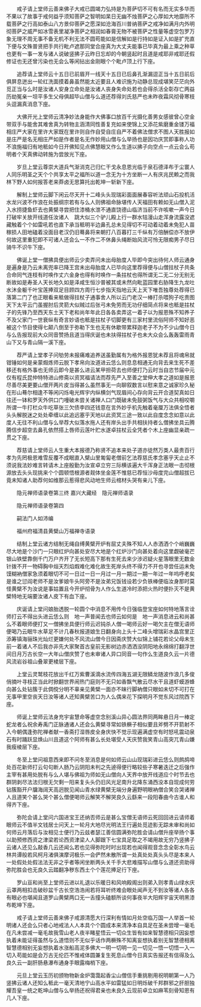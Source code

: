 <!-- { "loadSidebar": true } -->
　　戒子请上堂师云善来佛子大戒已圆竭力弘持是为菩萨切不可有名而无实多华而不果以了故事于戒何益乎须知菩萨之智明如杲日无幽不烛菩萨之心厚如大地靡所不载菩萨之行高如泰山八方景仰菩萨之愿深如沧海百川普纳菩萨之戒净如满月内外明彻菩萨之威严如冰雪表里凝净菩萨之相润如春膏无物不被菩萨之性量等虚空包罗万象无理不周无事不备无机不利无法不圆苟能如是信解如是行持如是证入如是扩充直下便与文殊普贤把手共行毗卢遮那同堂合座真为大丈夫能事已毕真为最上乘之种草也更有一事一发与诸人说破竖拂子云昨日忘却的今朝竖起时且道是戒耶非戒耶还假修证也无还曾污染也无会么等闲拈出金刚眼个个毗卢顶上行下座。

　　追荐请上堂师云十五日已前眉开一线天十五日已后鼻孔渐漏逗正当十五日前后俱屏息迸出一轮红洗面摸着鼻虽然能太近要且人难识施为动静总现成堪笑茫茫向外觅正当与么时是汝诸人安身立命处是汝诸人丧身失命处若也会得杀活全彰存亡两益历劫冤亲一坦平多生父母俱超毕山僧与么道还荐得刘氏慈严也未昨夜霜风彻骨寒枝头逗漏真消息下座。

　　大佛开光上堂师云清净妙法身能作大佛事口放百千光摄化善男女感彼曾心空金带双手与能舍其难舍真为转物主涵清同性善复充如来使锦上又添花紫磨重金镂万福相庄严大家在里许大家既在里许则自作自受自庄自严不着佛法僧求不图人天胜报如是庄严是名无相庄严如是作者是名无作妙用山僧与么举扬也是因功庆赏即事称人功不浪施福归有地秪如今日开佛知见点佛慧眼又作么生道以拂子向空点一点云会么苟明者个天真佛动转施为尝放光下座。

　　岁旦上堂云尊崇大道兵气渐消克己归仁干戈永息恩光临于泉石德泽布于尘寰人人同乐明圣之天个个共享太平之福所以道一念无为十方坐断一人有庆兆民赖之而我林下野人如何报答老来莽卤无思算托出乾坤一斩新下座。

　　解制上堂师云脚下闲云尽天开十二峰头头现瑞彩面面展春容听法顽山石投机活水龙兴波不作浪在处振纲宗若有与么人则佛祖命脉堪传人天福田有赖如无山僧入泥入水捞捷鱼虾去也黄檗寻尝把住漆桶水泄不通直饶德山临济当前不许咳嗽一声今日打破牢关放开线道任汝诸人　跳大似三个驴儿殿上行一群水牯漫山走浑身流露没遮藏触着个个如雷吼若也直下承当秪明半边鼻孔总未见得切不可动着动着未免犯人苗稼损人田地磕着没面目老汉仍旧蓦鼻将来朝打八百暮打三千纵有万倍酬偿亦不放伊何故这里重犯即不可诸人还会么一不作二不休鼻头绳断始风流可怜无限痴男子尽日骑牛不识牛下座。

　　佛诞上堂一僧拂具便出师云少卖弄问未出母胎度人毕即今突出待何人师云通身是遍身是乃云未离兜率已降王宫未出母胎度人已毕向这里荐得便与山僧拄杖子共条合命同气连枝有时唤作丈六金身也得有时唤作一条拄杖也得所谓无二无二分无别无断故如是寿圣人天长地久如是泽咸生恒沙普被其或未然向毗蓝园里右胁降生九龙吐水沐金躯千叶宝莲捧双足目顾四方周行七步指天指地云天上天下唯吾独尊处荐得已落第二门了也正眼看来秪做得拄杖子通事舍人所以云门老汉一棒打杀喂狗子吃贵图天下太平云门虽握肘后灵箭大似贼过后张弓未免劳而无功仔细简点将来也秪是拄杖子的先锋乃至西天东土天下老和尚年年此日各各卖弄这一着子以为报恩殊不知养子不及父家门一世衰纵有奇言妙语也秪是拄杖子切脚更有三家村里流俗阿师不知好恶被这个节目使得七颠八倒至于弥勒下生也无有休歇带累释迦老子不为不少山僧今日与么告报现前大众同音赞扬且道当得庆诞也未扶得拄杖子也未大众会么轰轰雷雨青山下又与青山隔一溪下座。

　　荐严请上堂孝子问劬劳未报痛难追养送虽勤属有为格外报恩犹未荐且将魂帛就钳锤如何是亲蒙煆炼师云脱下孝帛向汝道进云恁么则息息相通无向背去来生死不差移还有格外事也无师云即今是甚么进云某甲担荷去也师便打乃云时当自恣节届中元仅有程氏昆仲特特进山修斋以资冥福请法而荐先严入至善之堂伸大孝之道如是报恩尽善尽美更要山僧开两片皮当得甚么虽然事无一向聊叙数言以慰来意之诚家珍久秘在形山蓦尔相逢不等闲闪烁电光辉宇内纵横剑气现眉间心存向背云开合道契真如日往还一钵和罗天外供口门噇破未尝关诸禅人口门既破未免鼓粥饭气与大众共相咬嚼所谓一牛打栏众牛吃草张三欠债李四还钱意在言外妙乎机先触着毫厘万法俱全悟者头头解脱迷之处处牵缠以此追远塞乎天地以此资冥三途一致以此自度念念如意以此度人无往不利山僧与么举荐大似落水拖人还有岸头出手共相扶持者么僧拂坐具云腾腾信步超空去鼻孔依然搭上唇师云莲叶贮水遂卓拄杖云全凭者个木上座幽显亲疏一贯之下座。

　　荐慈请上堂师云人生重大本报德乃称贤不追本来处子道亦徒然万类人最贵百行孝为先罔极恩难雪反覆不成眠直入檗山里匍匐老僧前乞法荐慈氏孝念塞乎天止止不须说我法妙难言转请木上座殷勤为汝宣卓立穷三际横该遍大千浑身正法眼一击彻根源放去头头现挑来个个圆顿悟根源者觌体坐金莲不惟慈已荐恒沙母度完山僧超拔已竟未知诸人助荐何如维那云惹得悲风动地生师云棺材头哭有亲儿下座。

　　隐元禅师语录卷第三终
嘉兴大藏经　隐元禅师语录


　　隐元禅师语录卷第四

　　嗣法门人如沛编

　　福州府福清县黄檗山万福禅寺语录

　　结制上堂云诸方结制无绳自缚黄檗开炉有屈丈夫殊不知人人赤洒洒个个峭巍巍尽大地是个沙门一只眼红炉向甚处安尽大地是个红炉沙门向甚处着向这里觑破毫芒银山铁壁靠倒千门万户齐开了无长短高下那有生死去来少涉迟疑火星落眼里无数金针拨不开一物碍胸中烜天烈焰煆难化难化故生死岸头终不得力不开也寻尝任运未免馍糊衲僧家急须着眼切不可一日过一日一月过一月一期过一期一年过一年呜呼老矣是谁之愆阎老师不是汝爹娘牛头阿旁不是汝弟兄饭钱设若少负铁棒便临汝身那时莫怪黄檗不为汝说是事姑置且今开炉彻骨为人作么生道冷时添把火热时便扑灭不是黄檗特地无端要汝诸人皮下有血下座。

　　庆诞请上堂问娘胎透脱一轮圆个中消息不用传今日强临登宝座如何特地落言诠师打云不得出头进云恁么则　地一声普闻去也师云如何是　地一声消息进云和尚甚么不着眼师便打又一僧拂坐具便行师云迟钝杀人僧一喝师云好一喝欠主在僧无语师便喝乃云眠牛水草足不计几春秋报道娘生日翻身向上头十二峰头增瑞彩水晶宫里正添筹镇海骊珠光灿烂更嫌何处不风流山僧今日因斋庆赞大似锦上铺花若论父母未生前一着诸人不后我亦非先大家聚首古皇前无影树边赤洒洒没阴阳地永绵绵打翻浮世间日月万古长空一大年山僧庆赞了也未审诸人异口同音一句作么生道良久云一片德风流岩谷祖山叠翠更棱层下座。

　　上堂云灵鹫枝花放出千红万紫曹溪滴水流传四海五湖无限鳞龙随波作浪几多俊俏摘叶寻枝正当此时掀翻世界闹热门庭则不无只如香飘气散云尽水干且道虾蟆游蜂向甚么处钻簇于此倜傥分明不辜亲见黄檗一面亦不昧行脚衲僧只眼如未切不可打在无事甲里空丧天日汝等诸人还知黄檗苦口为人么偶来花下探明月不觉东风过院西下座。

　　师诞上堂师云法身充宇宙慧命等虚空念别溪山异心圆法界同两眸悬日月一棒定蛇龙者么祝余寿禹门正脉通诸人还会么黄檗寻常如铁橛子相似要且斧劈不开箭射不入今朝偶逢弥陀禅者献一香斋打湿唇皮全身庆快不觉示现遍满虚空有时怒吼震动泉石有时踊跃显焕山川且道这个阿师有甚么长处堪受人天庆赞我笑青山高突兀青山嫌我瘦棱层下座。

　　冬至上堂问祖意西来即不问冬至消息是何如师云山山现瑞彩进云恁么则鹧鸪啼处百花新师打云句句断人肠乃云阴阳未判之先逴得便行略较些子寒暑迭迁之后强作主宰有甚用处脱有与么人堪与佛祖为师如无山僧向人天界中放开线道应个时节去也群阴剥尽法法归根无欠剩一阳来复头头仍旧风光足南升北降东涌西没本自现成何劳钻簇豁开户牖海阔天高迥脱见闻山青水绿黄檗无端分身遍野明眼衲僧合笑合哭诸禅人且道笑个甚么哭个甚么僧便喝师云解笑不解哭良久云繇来一段阳春曲今古谁人和得齐下座。

　　弥陀会请上堂问六国进宝王还纳否师云是甚么宝僧无语师云死回回进云请师着眼师云不值半文钱居士问天上一轮月大地尽光明法王行遍处觅迹影无踪未审和尚如何师云月落后与汝相见士便行乃云兹者瑟江善信圆满弥陀胜会请山僧升座举扬个事以助预修西资之津梁若论西资津梁人人脚跟下七宝具足取之不竭用故无穷乃竖拂子云诸人还见么敲香几云还闻么若也见得弥陀时时出现若也闻得观音念念全彰水鸟云林共谭般若风柯月渚俱演摩诃极乐一会俨然未散所谓一处真处处真头头尽是本来人一处假处处假法法无非之乎者等闲坐断两头关千手大悲难描写山僧与么道还资助得弥陀胜会也无良久云踏翻净秽东西土个个莲花捧足行下座。

　　罗山亘和尚至上堂师云进以礼退以乐暖日和风响殿阁出则弟入则孝青山绿水庆云罩两相扣击破砂盆千古长空浩浩闹若将耳听终难会眼处闻声无不到汝等诸人各各有眼必也堪闻且道罗山黄檗两口无一舌撞头磕额所谈何事夜半大阳辉宇宙天明黑漆布乾坤下座。

　　戒子请上堂师云善来佛子戒源清愿大行深利有情如月处空临万国一人举首一轮明诸人还会么只者心地戒法人人本具个个圆成本来清净本自具足在圣未尝增一毫毛在凡未尝减一毫毛故我雪山老人夜半睹星悟云一切众生皆有如来智慧德相只因妄想执着未能证得虽然与么道悟则不无似乎话作两橛殊不知离妄想执着别无智慧德相离智慧德相别无妄想执着水涨船高泥多佛大一明一切明一见一切见一悟一切悟一入一切入苟能如是会万古无伦匹不惟戒体圆兼复生死息山僧今日真实告报还有信得及么良久云一副肝肠悬瀑布通身手眼露梅梢下座。

　　元旦上堂云玉历初颁物物新金炉霭霭起香尘山僧信手重挑剔用祝明朝第一人乃竖拂云诸人还知么秪此一毫天清地宁山高水平如雷猛如日明烁破千邦群邪之肝胆独耀吾皇一统之乾坤山僧与么举扬还祝得君亲也未良久云现前卓立如麻苇刻骨知恩有几人下座。

